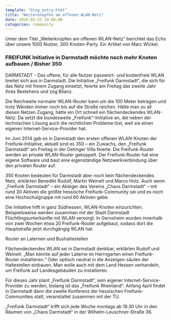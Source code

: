 ```yaml
---
template: "blog_entry.html"
title: "Weiterknüpfen am offenen WLAN-Netz"
date: 2016-02-22 14:00:00
categories: community
---
```

Unter dem Titel „Weiterknüpfen am offenen WLAN-Netz“ berichtet das Echo über unsere 1000 Nutzer, 300 Knoten-Party. Ein Artikel von Marc Wickel.

### FREIFUNK Initiative in Darmstadt möchte noch mehr Knoten aufbauen / Bisher 350

DARMSTADT - Das offene, für alle Nutzer passwort- und kostenfreie WLAN breitet sich aus in Darmstadt. Die Initiative „Freifunk Darmstadt“, die sich für das Netz mit freiem Zugang einsetzt, feierte am Freitag das zweite Jahr ihres Bestehens und zog Bilanz.

Die Reichweite normaler WLAN-Router kann um die 100 Meter betragen und trotz Wänden immer noch bis auf die Straße reichen. Hätte man zu all diesen Netzen Zugang, hätte ein Ort schnell ein flächendeckendes WLAN-Netz. Da setzt die bundesweite „Freifunk“-Initiative an, die neben der technischen Lösung auch die rechtlichen Probleme löst, weil sie einen eigenen Internet-Service-Provider hat.

<!-- more -->

Im Juni 2014 gab es in Darmstadt den ersten offenen WLAN-Knoten der Freifunk-Initiative, aktuell sind es 350 – ein Zuwachs, den „Freifunk Darmstadt“ am Freitag in der Oetinger Villa feierte. Die Freifunk-Router werden an private WLAN-Router gekoppelt. Der Freifunk-Router hat eine eigene Software und baut eine eigenständige Netzwerkverbindung über den privaten Router auf.

350 Knoten bedeuten für Darmstadt aber noch kein flächendeckendes Netz, erklärten Benedikt Rudolf, Martin Weinelt und Marco Holz. Auch wenn „Freifunk Darmstadt“ – ein Ableger des Vereins „Chaos Darmstadt“ – mit rund 30 Aktiven die größte hessische Freifunk-Community sei und es noch eine Hochschulgruppe mit rund 60 Aktiven gebe.

Die Initiative hilft in ganz Südhessen, WLAN-Knoten einzurichten. Beispielsweise werden zusammen mit der Stadt Darmstadt Flüchtlingsunterkünfte mit WLAN versorgt. In Gernsheim wurden innerhalb von zwei Wochen etwa 20 Freifunk-Router aufgebaut, sodass dort die Hauptstraße jetzt durchgängig WLAN hat.

Router an Laternen und Bushaltestellen

Flächendeckendes WLAN sei in Darmstadt denkbar, erklärten Rudolf und Weinelt. „Man könnte auf jeder Laterne im Herrngarten einen Freifunk-Router installieren.“ Oder optisch neutral in die Anzeigen-säulen der Haltestellen einbauen. Man wolle auch mit dem Land Hessen verhandeln, um Freifunk auf Landesgebäuden zu installieren.

Für dieses Jahr plant „Freifunk Darmstadt“, sein eigener Internet-Service-Provider zu werden, bislang ist das „Freifunk Rheinland“. Anfang April findet in Darmstadt dann die zweite Konferenz der hessischen Freifunk-Communities statt, veranstaltet zusammen mit der TU.

„Freifunk Darmstadt“ trifft sich jede Woche montags ab 18.30 Uhr in den Räumen von „Chaos Darmstadt“ in der Wilhelm-Leuschner-Straße 36.
